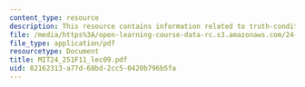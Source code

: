 ```yaml
---
content_type: resource
description: This resource contains information related to truth-conditional theories.
file: /media/https%3A/open-learning-course-data-rc.s3.amazonaws.com/24-251-introduction-to-philosophy-of-language-fall-2011/82162313a77d68bd2cc50420b796b5fa_MIT24_251F11_lec09.pdf
file_type: application/pdf
resourcetype: Document
title: MIT24_251F11_lec09.pdf
uid: 82162313-a77d-68bd-2cc5-0420b796b5fa
---
```

